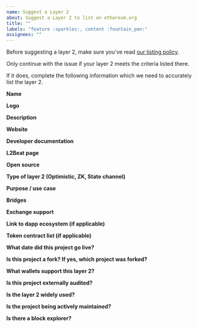 ```yaml
---
name: Suggest a Layer 2
about: Suggest a Layer 2 to list on ethereum.org
title: ""
labels: "feature :sparkles:, content :fountain_pen:"
assignees: ""
---
```


Before suggesting a layer 2, make sure you've read [our listing policy](/contributing/adding-layer-2/).

Only continue with the issue if your layer 2 meets the criteria listed there.

If it does, complete the following information which we need to accurately list the layer 2.

**Name**

<!-- Please provide the official name of the layer 2-->

**Logo**

<!-- Please provide a hi-res SVG or transparent PNG -->

**Description**

<!-- Please provide a 1-2 sentence of the layer 2-->

**Website**

<!-- Please provide a URL to the website for the layer 2 -->

**Developer documentation**

<!-- Please provide a URL to developer docs for the layer 2 -->

**L2Beat page**

<!-- Please provide the link to the layer 2s page on L2BEAT-->

**Open source**

<!-- If yes, please provide a link to the repository -->

**Type of layer 2 (Optimistic, ZK, State channel)**

<!-- Please provide some information on what kind of layer 2 this is -->

**Purpose / use case**

<!-- Please provide some information on the use case for this layer 2 -->

**Bridges**

<!-- Please provide some information on how to bridge assets onto this layer 2 -->

**Exchange support**

<!-- If there is exchange support for deposits/withdrawals, please provide information for this -->

**Link to dapp ecosystem (if applicable)**

<!-- Please provide a link to the dapp ecosystem -->

**Token contract list (if applicable)**

<!-- Since assets will have a new address on layer 2, if there is a token list resource available please share  -->

**What date did this project go live?**

<!-- Please provide proof to substantiate this date -->

**Is this project a fork? If yes, which project was forked?**

<!-- Please provide information about if this project is a fork -->

**What wallets support this layer 2?**

<!-- Please list wallets that support this network -->

**Is this project externally audited?**

<!-- Please provide a link to a report or repo. If you haven't been audited but think your layer 2 should be listed anyway, explain here. -->

**Is the layer 2 widely used?**

<!-- Please provide supporting information such as TVL history, transaction statistics, and whether it is used by known companies or projects. -->

**Is the project being actively maintained?**

<!-- Is there an active team developing the project? -->

**Is there a block explorer?**

<!-- Is there a block explorer for the network? -->
